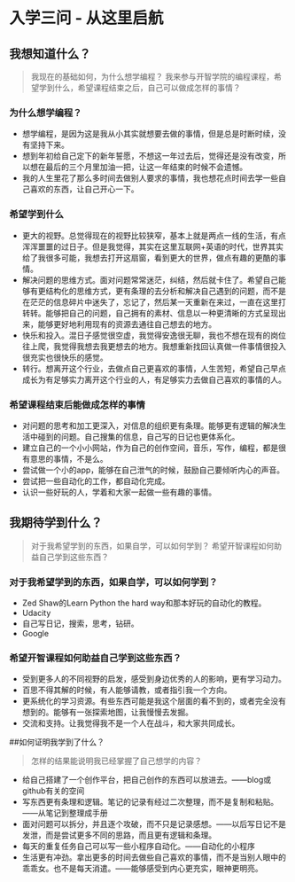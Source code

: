 # 入学三问 - 从这里启航

## 我想知道什么？
>我现在的基础如何，为什么想学编程？ 
>我来参与开智学院的编程课程，希望学到什么，希望课程结束之后，自己可以做成怎样的事情？

### 为什么想学编程？ 
- 想学编程，是因为这是我从小其实就想要去做的事情，但是总是时断时续，没有坚持下来。
- 想到年初给自己定下的新年誓愿，不想这一年过去后，觉得还是没有改变，所以想在最后的三个月里加油一把，让这一年结束的时候不会遗憾。
- 我的人生里花了那么多时间去做别人要求的事情，我也想花点时间去学一些自己喜欢的东西，让自己开心一下。

### 希望学到什么
- 更大的视野。总觉得现在的视野比较狭窄，基本上就是两点一线的生活，有点浑浑噩噩的过日子。但是我觉得，其实在这里互联网+英语的时代，世界其实给了我很多可能，我想去打开这扇窗，看到更大的世界，做点有趣的更酷的事情。
- 解决问题的思维方式。面对问题常常迷茫，纠结，然后就卡住了。希望自己能够有更结构化的思维方式，更有条理的去分析和解决自己遇到的问题，而不是在茫茫的信息碎片中迷失了，忘记了，然后某一天重新在来过，一直在这里打转转。能够把自己的问题，自己拥有的素材、信息以一种更清晰的方式呈现出来，能够更好地利用现有的资源去通往自己想去的地方。
- 快乐和投入。混日子感觉很空虚，我觉得安逸很无聊，我也不想在现有的岗位往上爬，我觉得我想去我更想去的地方。我想重新找回认真做一件事情很投入很充实也很快乐的感觉。
- 转行。想离开这个行业，去做点自己更喜欢的事情，人生苦短，希望自己早点成长为有足够实力离开这个行业的人，有足够实力去做自己喜欢的事情的人。


### 希望课程结束后能做成怎样的事情
- 对问题的思考和加工更深入，对信息的组织更有条理。能够更有逻辑的解决生活中碰到的问题。自己搜集的信息，自己写的日记也更体系化。
- 建立自己的一个小小网站，作为自己的创作空间，音乐，写作，编程，都是很有意思的事情，不是么。
- 尝试做一个小的app，能够在自己泄气的时候，鼓励自己要倾听内心的声音。
- 尝试把一些自动化的工作，都自动化完成。
- 认识一些好玩的人，学着和大家一起做一些有趣的事情。




## 我期待学到什么？
>对于我希望学到的东西，如果自学，可以如何学到？ 
>希望开智课程如何助益自己学到这些东西？

### 对于我希望学到的东西，如果自学，可以如何学到？ 
- Zed Shaw的Learn Python the hard way和那本好玩的自动化的教程。
- Udacity
- 自己写日记，搜索，思考，钻研。
- Google


### 希望开智课程如何助益自己学到这些东西？
- 受到更多人的不同视野的启发，感受到身边优秀的人的影响，更有学习动力。
- 百思不得其解的时候，有人能够请教，或者指引我一个方向。
- 更系统化的学习资源。有些东西可能是我这个层面的看不到的，或者完全没有想到的。能够有一张探索地图，让我慢慢去发掘。
- 交流和支持。让我觉得我不是一个人在战斗，和大家共同成长。


##如何证明我学到了什么？
>怎样的结果能说明我已经掌握了自己想学的内容？

- 给自己搭建了一个创作平台，把自己创作的东西可以放进去。——blog或github有关的空间
- 写东西更有条理和逻辑。笔记的记录有经过二次整理，而不是复制和粘贴。——从笔记到整理成手册
- 面对问题可以拆分，并且逐个攻破，而不只是记录感想。——以后写日记不是发泄，而是尝试更多不同的思路，而且更有逻辑和条理。
- 每天的重复任务自己可以写一些小程序自动化。——自动化的小程序
- 生活更有冲劲。拿出更多的时间去做些自己喜欢的事情，而不是当别人眼中的乖乖女。也不是每天消遣。——能够感受到内心更充实，眼神更明亮。